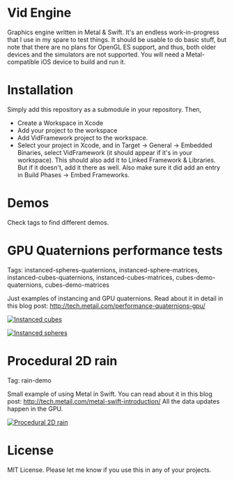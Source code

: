 Vid Engine
=========
Graphics engine written in Metal & Swift.
It's an endless work-in-progress that I use in my spare to test things. It should be usable to do basic stuff, but note that there are no plans for OpenGL ES support, and thus, both older devices and the simulators are not supported. You will need a Metal-compatible iOS device to build and run it.

Installation
=========
Simply add this repository as a submodule in your repository. Then,

* Create a Workspace in Xcode
* Add your project to the workspace
* Add VidFramework project to the workspace.
* Select your project in Xcode, and in Target -> General -> Embedded Binaries, select VidFramework (it should appear if it's in your workspace). This should also add it to Linked Framework & Libraries. But if it doesn't, add it there as well. Also make sure it did add an entry in Build Phases -> Embed Frameworks.


Demos
=====
Check tags to find different demos.

# GPU Quaternions performance tests
Tags: instanced-spheres-quaternions, instanced-sphere-matrices, instanced-cubes-quaternions, instanced-cubes-matrices, cubes-demo-quaternions, cubes-demo-matrices

Just examples of instancing and GPU quaternions. Read about it in detail in this blog post: http://tech.metail.com/performance-quaternions-gpu/

[![Instanced cubes](http://img.youtube.com/vi/Q7GQbFIXMJg/0.jpg)](https://www.youtube.com/watch?v=Q7GQbFIXMJg "Instanced cubes")

[![Instanced spheres](http://img.youtube.com/vi/P9fTjDLkOtI/0.jpg)](https://www.youtube.com/watch?v=P9fTjDLkOtI "Instanced cubes")


# Procedural 2D rain
Tag: rain-demo

Small example of using Metal in Swift. You can read about it in this blog post: http://tech.metail.com/metal-swift-introduction/
All the data updates happen in the GPU.

[![Procedural 2D rain](http://img.youtube.com/vi/7qWMA4ow2jc/0.jpg)](https://www.youtube.com/watch?v=7qWMA4ow2jc "Procedural 2D rain")


License
======
MIT License.
Please let me know if you use this in any of your projects.
